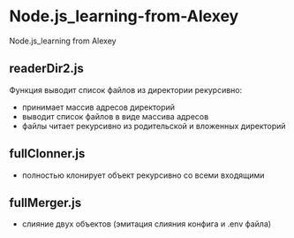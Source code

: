 # Node.js_learning-from-Alexey
Node.js_learning from Alexey

## <a name="service">readerDir2.js</a>
Функция выводит список файлов из директории рекурсивно: 

- принимает массив адресов директорий
- выводит список файлов в виде массива адресов
- файлы читает рекурсивно из родительской и вложенных директорий

## <a name="service">fullClonner.js</a>

- полностью клонирует объект рекурсивно со всеми входящими

## <a name="service">fullMerger.js</a>

- слияние двух объектов (эмитация слияния конфига и .env файла)
